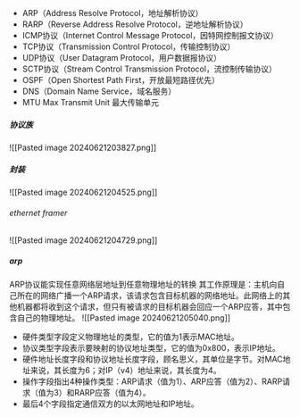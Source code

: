 - ARP（Address Resolve Protocol，地址解析协议）
- RARP（Reverse Address Resolve Protocol，逆地址解析协议）
- ICMP协议（Internet Control Message Protocol，因特网控制报文协议）
- TCP协议（Transmission Control Protocol，传输控制协议）
- UDP协议（User Datagram Protocol，用户数据报协议）
- SCTP协议（Stream Control Transmission Protocol，流控制传输协议）
- OSPF（Open Shortest Path First，开放最短路径优先）
- DNS（Domain Name Service，域名服务）
- MTU Max Transmit Unit 最大传输单元
##### 协议族
![[Pasted image 20240621203827.png]]

##### 封装
![[Pasted image 20240621204525.png]]

###### ethernet framer
![[Pasted image 20240621204729.png]]


##### arp
ARP协议能实现任意网络层地址到任意物理地址的转换
其工作原理是：主机向自己所在的网络广播一个ARP请求，该请求包含目标机器的网络地址。此网络上的其他机器都将收到这个请求，但只有被请求的目标机器会回应一个ARP应答，其中包含自己的物理地址。
![[Pasted image 20240621205040.png]]

- 硬件类型字段定义物理地址的类型，它的值为1表示MAC地址。
- 协议类型字段表示要映射的协议地址类型，它的值为0x800，表示IP地址。
- 硬件地址长度字段和协议地址长度字段，顾名思义，其单位是字节。对MAC地址来说，其长度为6；对IP（v4）地址来说，其长度为4。
- 操作字段指出4种操作类型：ARP请求（值为1）、ARP应答（值为2）、RARP请求（值为3）和RARP应答（值为4）。
- 最后4个字段指定通信双方的以太网地址和IP地址。
